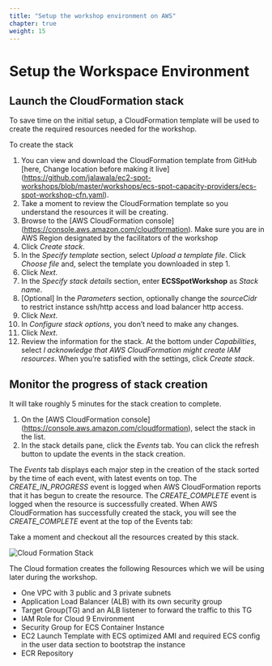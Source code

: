 ```yaml
---
title: "Setup the workshop environment on AWS"
chapter: true
weight: 15
---
```

# Setup the Workspace Environment

Launch the CloudFormation stack 
---

To save time on the initial setup, a CloudFormation template will be used to create the required resources needed for the workshop.

To create the stack 

1. You can view and download the CloudFormation template from GitHub [here, Change location before making it live] (https://github.com/jalawala/ec2-spot-workshops/blob/master/workshops/ecs-spot-capacity-providers/ecs-spot-workshop-cfn.yaml).
2. Take a moment to review the CloudFormation template so you understand the resources it will be creating.
3. Browse to the [AWS CloudFormation console] (https://console.aws.amazon.com/cloudformation). Make sure you are in AWS Region designated by the facilitators of the workshop
4. Click *Create stack*.
5. In the *Specify template* section, select *Upload a template file*. Click *Choose file* and, select the template you downloaded in step 1.
6. Click *Next*.
7. In the *Specify stack details* section, enter **ECSSpotWorkshop** as *Stack name*.
8. [Optional] In the *Parameters* section, optionally change the *sourceCidr* to restrict instance ssh/http access and load balancer http access.
9. Click *Next*.
10. In *Configure stack options*, you don’t need to make any changes.
11. Click *Next*.
12. Review the information for the stack. At the bottom under *Capabilities*, select *I acknowledge that AWS CloudFormation might create IAM resources*. When you’re satisfied with the settings, click *Create stack*.

Monitor the progress of stack creation 
---

It will take roughly 5 minutes for the stack creation to complete.

1. On the [AWS CloudFormation console] (https://console.aws.amazon.com/cloudformation), select the stack in the list.
2. In the stack details pane, click the *Events* tab. You can click the refresh button to update the events in the stack creation.

The *Events* tab displays each major step in the creation of the stack sorted by the time of each event, with latest events on top.
The *CREATE_IN_PROGRESS* event is logged when AWS CloudFormation reports that it has begun to create the resource. The *CREATE_COMPLETE* event is logged when the resource is successfully created.
When AWS CloudFormation has successfully created the stack, you will see the *CREATE_COMPLETE* event at the top of the Events tab:

Take a moment and checkout all the resources created by this stack.

![Cloud Formation Stack](/images/ecs-spot-capacity-providers/stack1.png) 

The Cloud formation creates the following Resources which we will be using later during the workshop.


* One VPC with 3 public and 3 private subnets
* Application Load Balancer (ALB) with its own  security group
* Target Group(TG) and an ALB listener to forward the traffic to this TG
* IAM Role for Cloud 9 Environment
* Security Group for ECS Container Instance
* EC2 Launch Template with ECS optimized AMI and required ECS config in the user data section to bootstrap the instance
* ECR Repository



